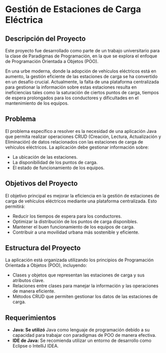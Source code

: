 # Gestión de Estaciones de Carga Eléctrica

## Descripción del Proyecto
Este proyecto fue desarrollado como parte de un trabajo universitario para la clase de Paradigmas de Programación, en la que se explora el enfoque de Programación Orientada a Objetos (POO).

En una urbe moderna, donde la adopción de vehículos eléctricos está en aumento, la gestión eficiente de las estaciones de carga se ha convertido en un desafío crucial. Actualmente, la falta de una plataforma centralizada para gestionar la información sobre estas estaciones resulta en ineficiencias tales como la saturación de ciertos puntos de carga, tiempos de espera prolongados para los conductores y dificultades en el mantenimiento de los equipos.

## Problema
El problema específico a resolver es la necesidad de una aplicación Java que permita realizar operaciones CRUD (Creación, Lectura, Actualización y Eliminación) de datos relacionados con las estaciones de carga de vehículos eléctricos. La aplicación debe gestionar información sobre:

* La ubicación de las estaciones.
* La disponibilidad de los puntos de carga.
* El estado de funcionamiento de los equipos.

## Objetivos del Proyecto
El objetivo principal es mejorar la eficiencia en la gestión de estaciones de carga de vehículos eléctricos mediante una plataforma centralizada. Esto permitirá:

* Reducir los tiempos de espera para los conductores.
* Optimizar la distribución de los puntos de carga disponibles.
* Mantener el buen funcionamiento de los equipos de carga.
* Contribuir a una movilidad urbana más sostenible y eficiente.

## Estructura del Proyecto
La aplicación está organizada utilizando los principios de Programación Orientada a Objetos (POO), incluyendo:

* Clases y objetos que representan las estaciones de carga y sus atributos clave.
* Relaciones entre clases para manejar la información y las operaciones de manera eficiente.
* Métodos CRUD que permiten gestionar los datos de las estaciones de carga.
  
## Requerimientos
* **Java: Se utilizó** Java como lenguaje de programación debido a su capacidad para trabajar con paradigmas de POO de manera efectiva.
* **IDE de Java:** Se recomienda utilizar un entorno de desarrollo como Eclipse o IntelliJ IDEA.

